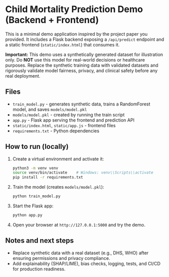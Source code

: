 # Child Mortality Prediction Demo (Backend + Frontend)

This is a minimal demo application inspired by the project paper you provided. It includes a Flask backend exposing a `/api/predict` endpoint and a static frontend (`static/index.html`) that consumes it.

**Important:** This demo uses a synthetically generated dataset for illustration only. Do **NOT** use this model for real-world decisions or healthcare purposes. Replace the synthetic training data with validated datasets and rigorously validate model fairness, privacy, and clinical safety before any real deployment.

## Files
- `train_model.py` - generates synthetic data, trains a RandomForest model, and saves `models/model.pkl`
- `models/model.pkl` - created by running the train script
- `app.py` - Flask app serving the frontend and prediction API
- `static/index.html`, `static/app.js` - frontend files
- `requirements.txt` - Python dependencies

## How to run (locally)
1. Create a virtual environment and activate it:
   ```bash
   python3 -m venv venv
   source venv/bin/activate    # Windows: venv\\Scripts\\activate
   pip install -r requirements.txt
   ```
2. Train the model (creates `models/model.pkl`):
   ```bash
   python train_model.py
   ```
3. Start the Flask app:
   ```bash
   python app.py
   ```
4. Open your browser at `http://127.0.0.1:5000` and try the demo.

## Notes and next steps
- Replace synthetic data with a real dataset (e.g., DHS, WHO) after ensuring permissions and privacy compliance.
- Add explainability (SHAP/LIME), bias checks, logging, tests, and CI/CD for production readiness.

